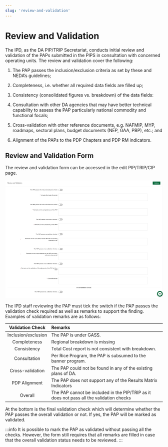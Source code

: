 ```yaml
---
slug: 'review-and-validation'
---
```


# Review and Validation

The IPD, as the DA PIP/TRIP Secretariat, conducts initial review and validation of the PAPs submitted in the PIPS in 
consultation with concerned operating units. The review and validation cover the following:

1. The PAP passes the inclusion/exclusion criteria as set by these and NEDA’s guidelines;

2. Completeness, i.e. whether all required data fields are filled up;

3. Consistency (consolidated figures vs. breakdown) of the data fields:

4. Consultation with other DA agencies that may have better technical capability to assess the PAP particularly national commodity and functional focals;

5. Cross-validation with other reference documents, e.g. NAFMIP, MYP, roadmaps, sectoral plans, budget documents (NEP, GAA, PBP), etc.; and

6. Alignment of the PAPs to the PDP Chapters and PDP RM indicators.

## Review and Validation Form

The review and validation form can be accessed in the edit PIP/TRIP/CIP page.

![Review and validation form](./review-validation.jpeg)

The IPD staff reviewing the PAP must tick the switch if the PAP passes the validation check required as well
as remarks to support the finding. Examples of validation remarks are as follows:

| Validation Check      |                   Remarks                                     |
|:---------------------:|:--------------------------------------------------------------|
|Inclusion/exclusion    | The PAP is under GASS.                                        |
|Completeness           | Regional breakdown is missing                                 |
|Consistency            | Total Cost report is not consistent with breakdown.           |
|Consultation           | Per Rice Program, the PAP is subsumed to the banner program.  |
|Cross-validation       | The PAP could not be found in any of the existing plans of DA.|
|PDP Alignment          | The PAP does not support any of the Results Matrix Indicators |
|Overall                | The PAP cannot be included in the PIP/TRIP as it does not pass all the validation checks |

At the bottom is the final validation check which will determine whether the PAP passes the overall validation
or not. If yes, the PAP will be marked as validated.

:::info
It is possible to mark the PAP as validated without passing all the checks. However, the form still requires
that all remarks are filled in case that the overall validation status needs to be reviewed.
:::
